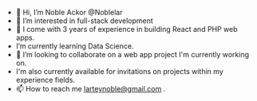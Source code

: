- 👋 Hi, I’m Noble Ackor @Noblelar
- 👀 I’m interested in full-stack development
- 🌱 I come with 3 years of experience in building React and PHP web apps.
-  I’m currently learning Data Science. 
- 💞️ I’m looking to collaborate on a web app project I'm currently working on.
- I'm also currently available for invitations on projects within my experience fields.
- 📫 How to reach me larteynoble@gmail.com .

<!---
Noblelar/Noblelar is a ✨ special ✨ repository because its `README.md` (this file) appears on your GitHub profile.
You can click the Preview link to take a look at your changes.
--->
